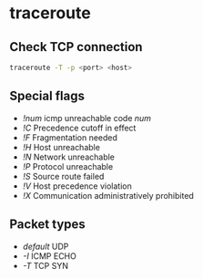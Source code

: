 # traceroute

## Check TCP connection

```bash
traceroute -T -p <port> <host>
```


## Special flags

- *!num* icmp unreachable code *num*
- *!C* Precedence cutoff in effect
- *!F* Fragmentation needed
- *!H* Host unreachable
- *!N* Network unreachable
- *!P* Protocol unreachable
- *!S* Source route failed
- *!V* Host precedence violation
- *!X* Communication administratively prohibited


## Packet types

- *default* UDP
- *-I* ICMP ECHO
- *-T* TCP SYN
